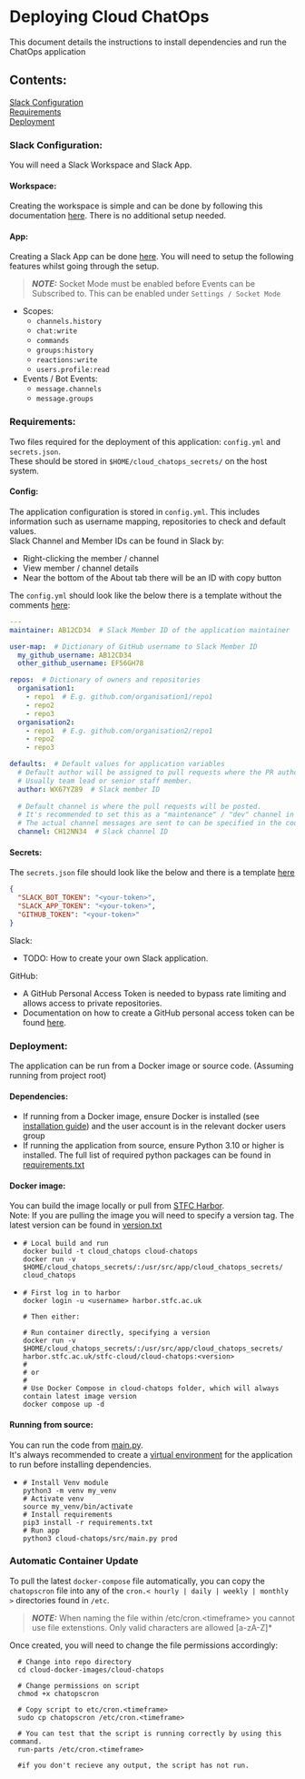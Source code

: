 # Deploying Cloud ChatOps
This document details the instructions to install dependencies and run the ChatOps application

## Contents:
[Slack Configuration](#slack-configuration)<br>
[Requirements](#requirements)<br>
[Deployment](#deployment)<br>

### Slack Configuration:

You will need a Slack Workspace and Slack App.<br>

#### Workspace:
Creating the workspace is simple and can be done by following this documentation [here](https://slack.com/intl/en-gb/help/articles/206845317-Create-a-Slack-workspace). There is no additional setup needed.<br>

#### App:
Creating a Slack App can be done [here](https://api.slack.com/quickstart). You will need to setup the following features whilst going through the setup.<br>
> **_NOTE:_** Socket Mode must be enabled before Events can be Subscribed to. This can be enabled under `Settings / Socket Mode`
- Scopes:
  - `channels.history`
  - `chat:write`
  - `commands`
  - `groups:history`
  - `reactions:write`
  - `users.profile:read`
- Events / Bot Events:
  - `message.channels`
  - `message.groups`

### Requirements:

Two files required for the deployment of this application: `config.yml` and `secrets.json`.<br>
These should be stored in `$HOME/cloud_chatops_secrets/` on the host system.<br>

#### Config:
The application configuration is stored in `config.yml`.
This includes information such as username mapping, repositories to check and default values.<br>
Slack Channel and Member IDs can be found in Slack by:<br>
- Right-clicking the member / channel
- View member / channel details
- Near the bottom of the About tab there will be an ID with copy button

The `config.yml` should look like the below there is a template without the comments [here](./template_config.yml):
```yaml
---
maintainer: AB12CD34  # Slack Member ID of the application maintainer

user-map:  # Dictionary of GitHub username to Slack Member ID
  my_github_username: AB12CD34
  other_github_username: EF56GH78

repos:  # Dictionary of owners and repositories
  organisation1:
    - repo1  # E.g. github.com/organisation1/repo1
    - repo2
    - repo3
  organisation2:
    - repo1  # E.g. github.com/organisation2/repo1
    - repo2
    - repo3

defaults:  # Default values for application variables
  # Default author will be assigned to pull requests where the PR author is not in the above user map.
  # Usually team lead or senior staff member.
  author: WX67YZ89  # Slack member ID
  
  # Default channel is where the pull requests will be posted.
  # It's recommended to set this as a "maintenance" / "dev" channel in case the application goes awry.
  # The actual channel messages are sent to can be specified in the code.
  channel: CH12NN34  # Slack channel ID
```

#### Secrets:
The `secrets.json` file should look like the below and there is a template [here](template_secrets.json)
```json
{
  "SLACK_BOT_TOKEN": "<your-token>",
  "SLACK_APP_TOKEN": "<your-token>",
  "GITHUB_TOKEN": "<your-token>"
}
```
Slack:<br>
- TODO: How to create your own Slack application.<br>

GitHub:<br>
-  A GitHub Personal Access Token is needed to bypass rate limiting and allows access to private repositories.<br>
- Documentation on how to create a GitHub personal access token can be found 
[here](https://docs.github.com/en/authentication/keeping-your-account-and-data-secure/managing-your-personal-access-tokens).<br>

### Deployment:
The application can be run from a Docker image or source code. (Assuming running from project root)<br>

#### Dependencies:
* If running from a Docker image, ensure Docker is installed (see [installation guide](https://docs.docker.com/engine/install/)) and the user account is in the relevant docker users group 
* If running the application from source, ensure Python 3.10 or higher is installed. The full list of required python packages can be found in [requirements.txt](requirements.txt)<br>

#### Docker image:
You can build the image locally or pull from [STFC Harbor](https://harbor.stfc.ac.uk/harbor/projects/33528/repositories/cloud-chatops).<br>
Note: If you are pulling the image you will need to specify a version tag. 
The latest version can be found in [version.txt](version.txt)<br>
- ```shell
  # Local build and run
  docker build -t cloud_chatops cloud-chatops
  docker run -v $HOME/cloud_chatops_secrets/:/usr/src/app/cloud_chatops_secrets/ cloud_chatops
  ```
- ```shell
  # First log in to harbor
  docker login -u <username> harbor.stfc.ac.uk
  
  # Then either:
  
  # Run container directly, specifying a version
  docker run -v $HOME/cloud_chatops_secrets/:/usr/src/app/cloud_chatops_secrets/ harbor.stfc.ac.uk/stfc-cloud/cloud-chatops:<version>
  #
  # or
  #
  # Use Docker Compose in cloud-chatops folder, which will always contain latest image version
  docker compose up -d
  ```

#### Running from source:
You can run the code from [main.py](src/main.py).<br>
It's always recommended to create a [virtual environment](https://docs.python.org/3/library/venv.html) 
for the application to run before installing dependencies.
- ```shell
  # Install Venv module
  python3 -m venv my_venv
  # Activate venv
  source my_venv/bin/activate
  # Install requirements
  pip3 install -r requirements.txt
  # Run app
  python3 cloud-chatops/src/main.py prod
  ```

### Automatic Container Update

To pull the latest `docker-compose` file automatically, you can copy the `chatopscron` file into any of the `cron.< hourly | daily | weekly | monthly >` directories found in `/etc`.

> **_NOTE:_** When naming the file within /etc/cron.\<timeframe> you cannot use file extenstions. Only valid characters are allowed [a-zA-Z]*

Once created, you will need to change the file permissions accordingly:

```shell
  # Change into repo directory
  cd cloud-docker-images/cloud-chatops

  # Change permissions on script
  chmod +x chatopscron

  # Copy script to etc/cron.<timeframe>
  sudo cp chatopscron /etc/cron.<timeframe>

  # You can test that the script is running correctly by using this command.
  run-parts /etc/cron.<timeframe>

  #if you don't recieve any output, the script has not run.
  ```
